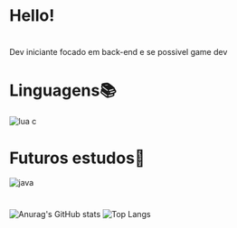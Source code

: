 # Hello!
#
Dev iniciante focado em back-end e se possivel game dev
# Linguagens📚
![lua c](https://github.com/Treio1024/Treio1024/assets/160870426/5894d74f-3cba-4770-9156-158c2a0987d8)
# Futuros estudos📖
![java](https://github.com/Treio1024/Treio1024/assets/160870426/7dbcd68e-3ec1-4af7-8553-15f4dee68bca)
#
![Anurag's GitHub stats](https://github-readme-stats.vercel.app/api?username=Treio1024&show_icons=true&theme=radical)
![Top Langs](https://github-readme-stats.vercel.app/api/top-langs/?username=Treio1024&layout=compact&theme=radical)
